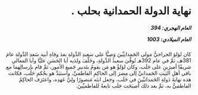 <h1 dir="rtl">نهاية الدولة الحمدانية بحلب .</h1>

<h5 dir="rtl">العام الهجري:  394

العام الميلادي: 1003

</h5>

<p dir="rtl">كان لؤلؤ الجراحيُّ مولى الحَمدانِيِّينَ وَصِيًّا على سعيدِ الدَّولةِ بعدَ وفاةِ أبيه سَعدِ الدَّولةِ عامَ 381هـ، ثمَّ في عام 392هـ تُوفِّيَ سعيدُ الدَّولةِ، وخَلَّفَ ولدَيه أبا الحَسَنِ عليًّا وأبا المعالي شريفًا أميرَينِ على حَلَب، وكان لؤلؤٌ هو مَن يقومُ بتَدبيرِ جَميعِ الأمور، ثمَّ قام بإرسالِهما مع باقي أهلِ البَيتِ الحَمدانيِّ إلى مِصرَ إلى الحاكِمِ الفاطميِّ، واستبَدَّ هو بحُكمِ حَلَب، فكانت هذه نهايةَ دَولةِ الحَمدانيِّينَ في حَلَب، وجعل ابنَه مَنصورًا ولِيَّ عَهدِه، واعتَرَف الحاكِمُ الفاطميُّ به، ثمَّ بعد ذلك أصبَحَت حَلَب تابعةً للفاطميِّينَ.</p></br>
